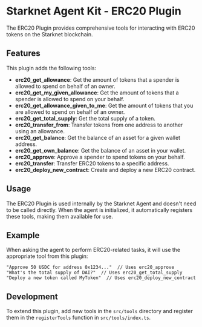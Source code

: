 # Starknet Agent Kit - ERC20 Plugin

The ERC20 Plugin provides comprehensive tools for interacting with ERC20 tokens on the Starknet blockchain.

## Features

This plugin adds the following tools:

- **erc20_get_allowance**: Get the amount of tokens that a spender is allowed to spend on behalf of an owner.
- **erc20_get_my_given_allowance**: Get the amount of tokens that a spender is allowed to spend on your behalf.
- **erc20_get_allowance_given_to_me**: Get the amount of tokens that you are allowed to spend on behalf of an owner.
- **erc20_get_total_supply**: Get the total supply of a token.
- **erc20_transfer_from**: Transfer tokens from one address to another using an allowance.
- **erc20_get_balance**: Get the balance of an asset for a given wallet address.
- **erc20_get_own_balance**: Get the balance of an asset in your wallet.
- **erc20_approve**: Approve a spender to spend tokens on your behalf.
- **erc20_transfer**: Transfer ERC20 tokens to a specific address.
- **erc20_deploy_new_contract**: Create and deploy a new ERC20 contract.

## Usage

The ERC20 Plugin is used internally by the Starknet Agent and doesn't need to be called directly. When the agent is initialized, it automatically registers these tools, making them available for use.

## Example

When asking the agent to perform ERC20-related tasks, it will use the appropriate tool from this plugin:

```
"Approve 50 USDC for address 0x1234..."  // Uses erc20_approve
"What's the total supply of DAI?"  // Uses erc20_get_total_supply
"Deploy a new token called MyToken"  // Uses erc20_deploy_new_contract
```

## Development

To extend this plugin, add new tools in the `src/tools` directory and register them in the `registerTools` function in `src/tools/index.ts`.
